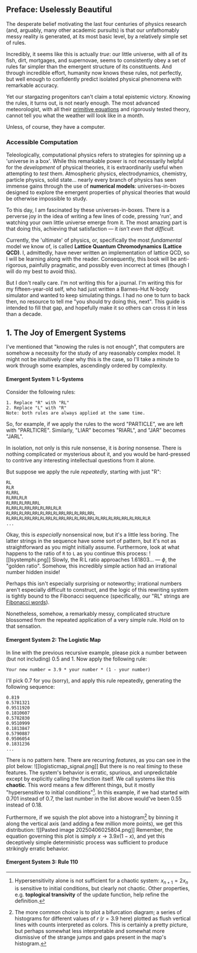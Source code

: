 ## Preface: Uselessly Beautiful
The desperate belief motivating the last four centuries of physics research (and, arguably, many other academic pursuits) is that our unfathomably messy reality is generated, at its most basic level, by a relatively simple set of rules.

Incredibly, it seems like this is actually *true*: our little universe, with all of its fish, dirt, mortgages, and supernovae, seems to consistently obey a set of rules far simpler than the emergent structure of its constituents. And through incredible effort, humanity now knows these rules, not perfectly, but well enough to confidently predict isolated physical phenomena with remarkable accuracy.

Yet our stargazing progenitors can't claim a total epistemic victory. Knowing the rules, it turns out, is not nearly enough. The most advanced meteorologist, with all their [primitive equations](https://en.wikipedia.org/wiki/Primitive_equations) and rigorously tested theory, cannot tell you what the weather will look like in a month.

Unless, of course, they have a computer.
### Accessible Computation
Teleologically, computational physics refers to strategies for spinning up a 'universe in a box'. While this remarkable power is not necessarily helpful for the *development* of physical theories, it is extraordinarily useful when attempting to *test* them. Atmospheric physics, electrodynamics, chemistry, particle physics, solid state... nearly every branch of physics has seen immense gains through the use of **numerical models**: universes-in-boxes designed to explore the emergent properties of physical theories that would be otherwise impossible to study.

To this day, I am fascinated by these universes-in-boxes. There is a perverse joy in the idea of writing a few lines of code, pressing 'run', and watching your own little universe emerge from it. The most amazing part is that doing this, achieving that satisfaction — it *isn't even that difficult.*

Currently, the 'ultimate' of physics, or, specifically the most *fundamental* model we know of, is called **Lattice Quantum Chromodynamics (Lattice QCD)**. I, admittedly, have never written an implementation of lattice QCD, so I will be learning along with the reader. Consequently, this book will be anti-rigorous, painfully pragmatic, and possibly even incorrect at times (though I will do my best to avoid this).

But I don't really care. I'm not writing this for a journal. I'm writing this for my fifteen-year-old self, who had just written a Barnes-Hut N-body simulator and wanted to keep simulating things. I had no one to turn to back then, no resource to tell me "you should try doing this, next". This guide is intended to fill that gap, and hopefully make it so others can cross it in less than a decade.

## 1. The Joy of Emergent Systems
I've mentioned that "knowing the rules is not enough", that computers are somehow a necessity for the study of any reasonably complex model. It might not be intuitively clear why this is the case, so I'll take a minute to work through some examples, ascendingly ordered by complexity.
#### Emergent System 1: L-Systems
Consider the following rules:
```
1. Replace "R" with "RL"
2. Replace "L" with "R"
Note: both rules are always applied at the same time.
```
So, for example, if we apply the rules to the word "PARTICLE", we are left with "PARLTICRE". Similarly, "LIAR" becomes "RIARL", and "JAR" becomes "JARL".

In isolation, not only is this rule nonsense, it is *boring* nonsense. There is nothing complicated or mysterious about it, and you would be hard-pressed to contrive any interesting intellectual questions from it alone.

But suppose we apply the rule *repeatedly*, starting with just "R":
```
RL
RLR
RLRRL
RLRRLRLR
RLRRLRLRRLRRL
RLRRLRLRRLRRLRLRRLRLR
RLRRLRLRRLRRLRLRRLRLRRLRRLRLRRLRRL
RLRRLRLRRLRRLRLRRLRLRRLRRLRLRRLRRLRLRRLRLRRLRRLRLRRLRLR
...
```
Okay, this is *especially* nonsensical now, but it's a little less boring. The latter strings in the sequence have some sort of pattern, but it's not as straightforward as you might initially assume. Furthermore, look at what happens to the ratio of `R` to `L` as you continue this process:
![[lsystemphi.png]]
Slowly, the R:L ratio approaches 1.61803... — $\phi$, the "golden ratio". Somehow, this incredibly simple action had an irrational number hidden inside!

Perhaps this isn't especially surprising or noteworthy; irrational numbers aren't especially difficult to construct, and the logic of this rewriting system is tightly bound to the Fibonacci sequence (specifically, our "RL" strings are [Fibonacci words](https://en.wikipedia.org/wiki/Fibonacci_word)).

Nonetheless, somehow, a remarkably messy, complicated structure blossomed from the repeated application of a very simple rule. Hold on to that sensation.

#### Emergent System 2: The Logistic Map
In line with the previous recursive example, please pick a number between (but not including) 0.5 and 1. Now apply the following rule:
```
Your new number = 3.9 * your number * (1 - your number)
```
I'll pick 0.7 for you (sorry), and apply this rule repeatedly, generating the following sequence:
```
0.819
0.5781321
0.9511920
0.1810607
0.5782830
0.9510999
0.1813847
0.5790887
0.9506054
0.1831236
...
```
There is no pattern here. There are recurring *features*, as you can see in the plot below:
![[logisticmap_signal.png]]
But there is no real *timing* to these features. The system's behavior is erratic, spurious, and unpredictable except by explicitly calling the function itself. We call systems like this **chaotic**. This word means a few different things, but it mostly "hypersensitive to initial conditions"[^1]. In this example, if we had started with 0.701 instead of 0.7, the last number in the list above would've been 0.55 instead of 0.18.

Furthermore, if we squish the plot above into a histogram[^2] by binning it along the vertical axis (and adding a few million more points), we get this distribution:
![[Pasted image 20250406025804.png]]
Remember, the equation governing this plot is simply $x\rightarrow 3.9x(1-x)$, and yet this deceptively simple deterministic process was sufficient to produce strikingly erratic behavior.

#### Emergent System 3: Rule 110



[^1]: Hypersensitivity alone is not sufficient for a chaotic system: $x_{n+1}= 2x_n$ is sensitive to initial conditions, but clearly not chaotic. Other properties, e.g. **toplogical transivity** of the update function, help refine the definition.

[^2]: The more common choice is to plot a bifurcation diagram; a series of histograms for different values of $r$ ($r=3.9$ here) plotted as flush vertical lines with counts interpreted as colors. This is certainly a pretty picture, but perhaps somewhat less interpretable and somewhat more dismissive of the strange jumps and gaps present in the map's histogram.